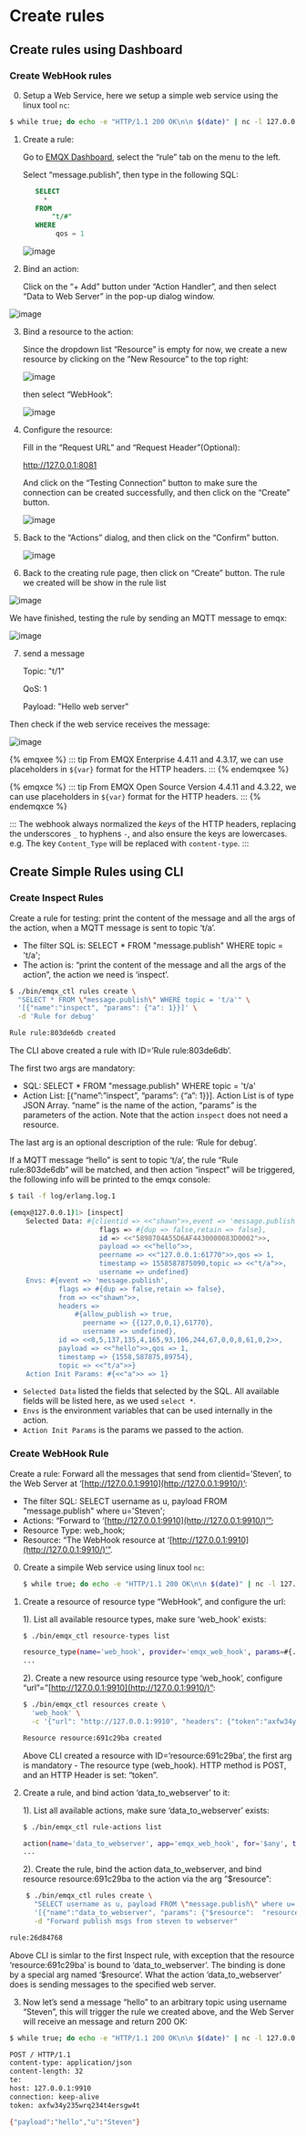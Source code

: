 # Create rules

## Create rules using Dashboard
### Create WebHook rules
0.  Setup a Web Service, here we setup a simple web service using the linux tool `nc`:

   ```bash
   $ while true; do echo -e "HTTP/1.1 200 OK\n\n $(date)" | nc -l 127.0.0.1 8081; done;
   ```

1. Create a rule:

   Go to [EMQX Dashboard](http://127.0.0.1:18083/#/rules), select the “rule” tab on the menu to the left.

    Select “message.publish”, then type in the following SQL:

   ```sql
      SELECT
        *
      FROM
          "t/#"
      WHERE
           qos = 1
   ```

   ![image](../assets/webhook-rulesql-1.png)

2. Bind an action:

    Click on the “+ Add” button under “Action Handler”, and then select “Data to Web Server” in the pop-up dialog window.

  ![image](../assets/webhook-action-1.png)

3. Bind a resource to the action:

   Since the dropdown list “Resource” is empty for now, we create a new resource by clicking on the “New Resource” to the top right:

   ![image](../assets/webhook-action-2.png)

   then select “WebHook”:

   ![image](../assets/webhook-resource-1.png)

4. Configure the resource:

    Fill in the “Request URL” and “Request Header”(Optional):

   http://127.0.0.1:8081

    And click on the “Testing Connection” button to make sure the connection can be created successfully, and then click on the “Create” button.

   ![image](../assets/webhook-resource-2.png)

5. Back to the “Actions” dialog, and then click on the “Confirm” button.

   ![image](../assets/webhook-action-3.png)

6.  Back to the creating rule page, then click on “Create” button. The rule we created will be show in the rule list

   ![image](../assets/webhook-rule-create.png)

   We have finished, testing the rule by sending an MQTT message to emqx:

   ![image](../assets/webhook-rulelist-1.png)

7. send a message

      Topic: "t/1"

      QoS: 1

      Payload: "Hello web server"

 Then check if the web service receives the message:

  ![image](../assets/webhook-result-1.png)

{% emqxee %}
::: tip
From EMQX Enterprise 4.4.11 and 4.3.17, we can use placeholders in `${var}` format for the HTTP headers.
:::
{% endemqxee %}

{% emqxce %}
::: tip
From EMQX Open Source Version 4.4.11 and 4.3.22, we can use placeholders in `${var}` format for the HTTP headers.
:::
{% endemqxce %}

:::
The webhook always normalized the *keys* of the HTTP headers, replacing the underscores `_` to
hyphens `-`, and also ensure the keys are lowercases.
e.g. The key `Content_Type` will be replaced with `content-type`.
:::

## Create Simple Rules using CLI
### Create Inspect Rules
Create a rule for testing: print the content of the message and all the args of the action, when a MQTT message is sent to topic ‘t/a’.

- The filter SQL is: SELECT \* FROM "message.publish" WHERE topic = 't/a';
- The action is: “print the content of the message and all the args of the action”, the action we need is ‘inspect’.

```bash
$ ./bin/emqx_ctl rules create \
  "SELECT * FROM \"message.publish\" WHERE topic = 't/a'" \
  '[{"name":"inspect", "params": {"a": 1}}]' \
  -d 'Rule for debug'

Rule rule:803de6db created
```

 The CLI above created a rule with ID=’Rule rule:803de6db’.

 The first two args are mandatory:

- SQL: SELECT \* FROM "message.publish" WHERE topic = 't/a'
- Action List: [{“name”:”inspect”, “params”: {“a”: 1}}]. Action List is of type JSON Array. “name” is the name of the action, “params” is the parameters of the action. Note that the action `inspect` does not need a resource.

 The last arg is an optional description of the rule: ‘Rule for debug’.

If a MQTT message “hello” is sent to topic ‘t/a’, the rule “Rule rule:803de6db” will be matched, and then action “inspect” will be triggered, the following info will be printed to the emqx console:

```bash
$ tail -f log/erlang.log.1

(emqx@127.0.0.1)1> [inspect]
    Selected Data: #{clientid => <<"shawn">>,event => 'message.publish',
                      flags => #{dup => false,retain => false},
                      id => <<"5898704A55D6AF4430000083D0002">>,
                      payload => <<"hello">>,
                      peername => <<"127.0.0.1:61770">>,qos => 1,
                      timestamp => 1558587875090,topic => <<"t/a">>,
                      username => undefined}
    Envs: #{event => 'message.publish',
            flags => #{dup => false,retain => false},
            from => <<"shawn">>,
            headers =>
                #{allow_publish => true,
                  peername => {{127,0,0,1},61770},
                  username => undefined},
            id => <<0,5,137,135,4,165,93,106,244,67,0,0,8,61,0,2>>,
            payload => <<"hello">>,qos => 1,
            timestamp => {1558,587875,89754},
            topic => <<"t/a">>}
    Action Init Params: #{<<"a">> => 1}
```

- `Selected Data` listed the fields that selected by the SQL. All available fields will be listed here, as we used `select *`.
- `Envs` is the environment variables that can be used internally in the action.
- `Action Init Params` is the params we passed to the action.

### Create WebHook Rule
Create a rule: Forward all the messages that send from clientid=’Steven’, to the Web Server at ‘[http://127.0.0.1:9910](http://127.0.0.1:9910/)’:

- The filter SQL: SELECT username as u, payload FROM "message.publish" where
  u='Steven';
- Actions: “Forward to ‘[http://127.0.0.1:9910](http://127.0.0.1:9910/)’”;
- Resource Type: web_hook;
- Resource: “The WebHook resource at ‘[http://127.0.0.1:9910](http://127.0.0.1:9910/)’”.

0.  Create a simpile Web service using linux tool `nc`:

    ```bash
    $ while true; do echo -e "HTTP/1.1 200 OK\n\n $(date)" | nc -l 127.0.0.1 9910; done;
    ```

1.  Create a resource of resource type “WebHook”, and configure the url:

    1).  List all available resource types, make sure ‘web_hook’ exists:

    ```bash
    $ ./bin/emqx_ctl resource-types list

    resource_type(name='web_hook', provider='emqx_web_hook', params=#{...}}, on_create={emqx_web_hook_actions,on_resource_create}, description='WebHook Resource')
    ...
    ```

    2).  Create a new resource using resource type ‘web_hook’, configure “url”=”[http://127.0.0.1:9910](http://127.0.0.1:9910/)”:

    ```bash
    $ ./bin/emqx_ctl resources create \
      'web_hook' \
      -c '{"url": "http://127.0.0.1:9910", "headers": {"token":"axfw34y235wrq234t4ersgw4t"}, "method": "POST"}'

    Resource resource:691c29ba created
    ```

    Above CLI created a resource with ID=’resource:691c29ba’, the first arg is mandatory - The resource type (web_hook). HTTP method is POST, and an HTTP Header is set: “token”.

2.  Create a rule, and bind action ‘data_to_webserver’ to it:

    1).  List all available actions, make sure ‘data_to_webserver’ exists:

      ```bash
      $ ./bin/emqx_ctl rule-actions list

      action(name='data_to_webserver', app='emqx_web_hook', for='$any', types=[web_hook], params=#{'$resource' => ...}, title ='Data to Web Server', description='Forward Messages to Web Server')
      ...
      ```

    2).  Create the rule, bind the action data_to_webserver, and bind resource resource:691c29ba to the action via the arg “$resource”:

  ```bash
      $ ./bin/emqx_ctl rules create \
        "SELECT username as u, payload FROM \"message.publish\" where u='Steven'" \
        '[{"name":"data_to_webserver", "params": {"$resource":  "resource:691c29ba"}}]' \
        -d "Forward publish msgs from steven to webserver"

  rule:26d84768
  ```

 Above CLI is simlar to the first Inspect rule, with exception that the resource ‘resource:691c29ba’ is bound to ‘data_to_webserver’. The binding is done by a special arg named ‘$resource’. What the action ‘data_to_webserver’ does is sending messages to the specified web server.

3. Now let’s send a message “hello” to an arbitrary topic using username “Steven”, this will trigger the rule we created above, and the Web Server will receive an message and return 200 OK:

  ```bash
  $ while true; do echo -e "HTTP/1.1 200 OK\n\n $(date)" | nc -l 127.0.0.1 9910; done;

  POST / HTTP/1.1
  content-type: application/json
  content-length: 32
  te:
  host: 127.0.0.1:9910
  connection: keep-alive
  token: axfw34y235wrq234t4ersgw4t

  {"payload":"hello","u":"Steven"}
  ```
